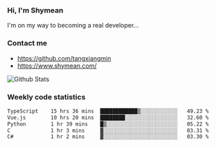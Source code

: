### Hi, I'm Shymean

I'm on my way to becoming a real developer...

### Contact me

- <https://github.com/tangxiangmin>
- <https://www.shymean.com/>

![Github Stats](https://github-readme-stats.vercel.app/api?username=tangxiangmin&show_icons=true&theme=dark)


###  Weekly code statistics

<!--START_SECTION:waka-->

```txt
TypeScript    15 hrs 36 mins  ████████████▒░░░░░░░░░░░░   49.23 %
Vue.js        10 hrs 20 mins  ████████░░░░░░░░░░░░░░░░░   32.60 %
Python        1 hr 39 mins    █▒░░░░░░░░░░░░░░░░░░░░░░░   05.22 %
C             1 hr 3 mins     ▓░░░░░░░░░░░░░░░░░░░░░░░░   03.31 %
C#            1 hr 2 mins     ▓░░░░░░░░░░░░░░░░░░░░░░░░   03.30 %
```

<!--END_SECTION:waka-->